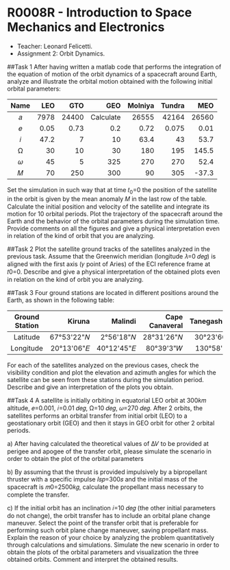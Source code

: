 R0008R - Introduction to Space Mechanics and Electronics
===- Teacher: Leonard Felicetti.
- Assignment 2: Orbit Dynamics.


##Task 1
After having written a matlab code that performs the integration of the equation of motion of the orbit dynamics of a spacecraft around Earth, analyze and illustrate the orbital motion obtained with the following initial orbital parameters:

| Name | LEO  |  GTO  |   GEO   | Molniya | Tundra  |  MEO  | 
|:----:|-----:|------:|--------:|--------:|--------:|------:|
|  𝑎   | 7978 | 24400 |Calculate|  26555  |  42164  | 26560 |
|  𝑒   | 0.05 | 0.73  |   0.2   |   0.72  |  0.075  | 0.01  |
|  𝑖   | 47.2 |   7   |   10    |   63.4  |    43   |  53.7 |
|  Ω   | 30  |   10  |   30    |   180   |    195  |  145.5 |
|  𝜔   |  45 |   5   |   325   |   270   |  270    |   52.4 |
|  𝑀  |70   |  250  |   300   |   90    |   305   |  -37.3 |

Set the simulation in such way that at time 𝑡<sub>0</sub>=0 the position of the satellite in the orbit is given by the mean anomaly 𝑀 in the last row of the table. Calculate the initial position and velocity of the satellite and integrate its motion for 10 orbital periods. Plot the trajectory of the spacecraft around the Earth and the behavior of the orbital parameters during the simulation time. Provide comments on all the figures and give a physical interpretation even in relation of the kind of orbit that you are analyzing.

##Task 2
Plot the satellite ground tracks of the satellites analyzed in the previous task. Assume that the Greenwich meridian (longitude 𝜆=0 𝑑𝑒𝑔) is aligned with the first axis (𝛾 point of Aries) of the ECI reference frame at 𝑡0=0. Describe and give a physical interpretation of the obtained plots even in relation on the kind of orbit you are analyzing.

##Task 3
Four ground stations are located in different positions around the Earth, as shown in the following table:

|Ground Station|   Kiruna  |  Malindi  |Cape Canaveral| Tanegashima| 
|:------------:|----------:|----------:|-------------:|-----------:|
|  Latitude    |67°53'22"𝑁 |2°56'18"𝑁 |28°31'26"𝑁    |30°23'60"𝑁 |
|  Longitude   |20°13'06"𝐸 |40°12'45"𝐸 |80°39'3"𝑊    |130°58'7"𝐸  |

For each of the satellites analyzed on the previous cases, check the visibility condition and plot the elevation and azimuth angles for which the satellite can be seen from these stations during the simulation period. Describe and give an interpretation of the plots you obtain.

##Task 4
A satellite is initially orbiting in equatorial LEO orbit at 300𝑘𝑚 altitude, 𝑒=0.001, 𝑖=0.01 𝑑𝑒𝑔, Ω=10 𝑑𝑒𝑔, 𝜔=270 𝑑𝑒𝑔. After 2 orbits, the satellites performs an orbital transfer from initial orbit (LEO) to a geostationary orbit (GEO) and then it stays in GEO orbit for other 2 orbital periods.

a) After having calculated the theoretical values of Δ𝑉 to be provided at perigee and apogee of the transfer orbit, please simulate the scenario in order to obtain the plot of the orbital parameters

b) By assuming that the thrust is provided impulsively by a bipropellant thruster with a specific impulse 𝐼𝑠𝑝=300𝑠 and the initial mass of the spacecraft is 𝑚0=2500𝑘𝑔, calculate the propellant mass necessary to complete the transfer.c) If the initial orbit has an inclination 𝑖=10 𝑑𝑒𝑔 (the other initial parameters do not change), the orbit transfer has to include an orbital plane change maneuver. Select the point of the transfer orbit that is preferable for performing such orbit plane change maneuver, saving propellant mass. Explain the reason of your choice by analyzing the problem quantitatively through calculations and simulations. Simulate the new scenario in order to obtain the plots of the orbital parameters and visualization the three obtained orbits. Comment and interpret the obtained results.
